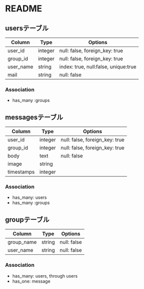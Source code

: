 # README

## usersテーブル

|Column|Type|Options|
|------|----|-------|
|user_id|integer|null: false, foreign_key: true|
|group_id|integer|null: false, foreign_key: true|
|user_name|string|index: true, null:false, unique:true|
|mail|string|null: false|

### Association
- has_many :groups

## messagesテーブル

|Column|Type|Options|
|------|----|-------|
|user_id|integer|null: false, foreign_key: true|
|group_id|integer|null: false, foreign_key: true|
|body|text|null: false|
|image|string||
|timestamps|integer||

### Association
- has_many: users
- has_many :groups

## groupテーブル

|Column|Type|Options|
|------|----|-------|
|group_name|string|null: false|
|user_name|string|null: false|

### Association
- has_many: users, through users
- has_one: message

